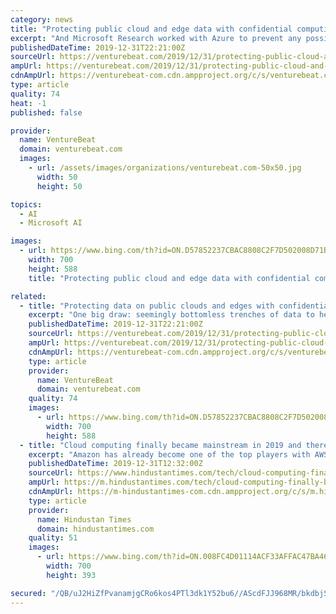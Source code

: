 ```yaml
---
category: news
title: "Protecting public cloud and edge data with confidential computing"
excerpt: "And Microsoft Research worked with Azure to prevent any possible trusted execution data leaks ... This will enable participants in the coming waves of analytics and AI to advance with less worry about the safety and privacy public data and intellectual property."
publishedDateTime: 2019-12-31T22:21:00Z
sourceUrl: https://venturebeat.com/2019/12/31/protecting-public-cloud-and-edge-data-with-confidential-computing/
ampUrl: https://venturebeat.com/2019/12/31/protecting-public-cloud-and-edge-data-with-confidential-computing/amp/
cdnAmpUrl: https://venturebeat-com.cdn.ampproject.org/c/s/venturebeat.com/2019/12/31/protecting-public-cloud-and-edge-data-with-confidential-computing/amp/
type: article
quality: 74
heat: -1
published: false

provider:
  name: VentureBeat
  domain: venturebeat.com
  images:
    - url: /assets/images/organizations/venturebeat.com-50x50.jpg
      width: 50
      height: 50

topics:
  - AI
  - Microsoft AI

images:
  - url: https://www.bing.com/th?id=ON.D57852237CBAC8808C2F7D502008D71B
    width: 700
    height: 588
    title: "Protecting public cloud and edge data with confidential computing"

related:
  - title: "Protecting data on public clouds and edges with confidential computing"
    excerpt: "One big draw: seemingly bottomless trenches of data to help develop and train machine learning systems. While placing and processing intellectual ... computing is already impacting the cloud and application development, look to Microsoft’s Azure confidential computing efforts. Even before the Confidential Computing Consortium kicked off ..."
    publishedDateTime: 2019-12-31T22:21:00Z
    sourceUrl: https://venturebeat.com/2019/12/31/protecting-public-cloud-and-edge-data-with-confidential-computing/
    ampUrl: https://venturebeat.com/2019/12/31/protecting-public-cloud-and-edge-data-with-confidential-computing/amp/
    cdnAmpUrl: https://venturebeat-com.cdn.ampproject.org/c/s/venturebeat.com/2019/12/31/protecting-public-cloud-and-edge-data-with-confidential-computing/amp/
    type: article
    provider:
      name: VentureBeat
      domain: venturebeat.com
    quality: 74
    images:
      - url: https://www.bing.com/th?id=ON.D57852237CBAC8808C2F7D502008D71B
        width: 700
        height: 588
  - title: "Cloud computing finally became mainstream in 2019 and there is much to look forward to"
    excerpt: "Amazon has already become one of the top players with AWS and Microsoft has transitioned into a prominent cloud player ... In 2020, we’re probably going to see a deeper integration of cloud with automation, artificial intelligence and others. However, having said this, Cloud’s growth will not be without challenges. “One of the classic ..."
    publishedDateTime: 2019-12-31T12:32:00Z
    sourceUrl: https://www.hindustantimes.com/tech/cloud-computing-finally-became-mainstream-in-2019-and-there-is-much-to-look-forward-to/story-0Dq6G3VWnB92vTPfOMXSOK.html
    ampUrl: https://m.hindustantimes.com/tech/cloud-computing-finally-became-mainstream-in-2019-and-there-is-much-to-look-forward-to/story-0Dq6G3VWnB92vTPfOMXSOK_amp.html
    cdnAmpUrl: https://m-hindustantimes-com.cdn.ampproject.org/c/s/m.hindustantimes.com/tech/cloud-computing-finally-became-mainstream-in-2019-and-there-is-much-to-look-forward-to/story-0Dq6G3VWnB92vTPfOMXSOK_amp.html
    type: article
    provider:
      name: Hindustan Times
      domain: hindustantimes.com
    quality: 51
    images:
      - url: https://www.bing.com/th?id=ON.008FC4D01114ACF33AFFAC47BA460C8A
        width: 700
        height: 393

secured: "/QB/uJ2HiZfPvanamjgCRo6kos4PTl3dk1Y52bu6//AScdFJJ968MR/bkdbjS5Jobm6K8hTEyCeORXjHgPRMBozMiLtuSRbNzj+se60ro4D1Atq1zJr2wQBKyS4NCANRSvA3oB/OSxryKMgUk9OakYHSQrLKfEg+QMFQlhjsS8AauteBlRGClesQOV5twKiZXfzRpN4CaPrp42bm/cpmEQQm5EU6NfS60z18nbKRVAJ313U1wAcykco49v+hkITBKGBDIM5cdQCFCZ9qrylnLQ==;bsbEfTe3evUlN38TVL4WcA=="
---
```


